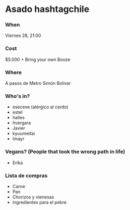 # Asado hashtagchile

### When

Viernes 28, 21:00

### Cost

$5.000 + Bring your own Booze

### Where

A pasos de Metro Simón Bolivar

### Who's in?
- eseceve (alérgico al cerdo)
- estel
- halles
- hvergara
- Javier
- kyuumeitai
- tmayr

### Vegans? (People that took the wrong path in life)
- Erika

### Lista de compras
- Carne
- Pan
- Chorizos y vienesas
- Ingredientes para el pebre
